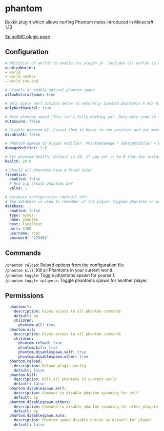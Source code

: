 # phantom
Bukkit plugin which allows nerfing Phantom mobs introduced in Minecraft 1.13

[SpigotMC plugin page](https://www.spigotmc.org/resources/phantom.59218/)

## Configuration
``` yaml
# Whitelist of worlds to enable the plugin in. Includes all worlds by default
enabledWorlds:
- world
- world_nether
- world_the_end

# Disable or enable natural phantom spawn
allowNaturalSpawn: true

# Only apply nerf actions below to naturally spawned phantoms? A non natural spawn would be a spawnegg
onlyNerfNatural: true

# Mute phantom sound (This isn't fully working yet. Only mute some of the phantom sounds)
muteSound: false

# Disable phantom AI. Causes them to hover in one position and not move.
disableAI: false

# Phantom damage to player modifier. PhantomDamage * damageModifier = Damage to player
damageModifier: 1.0

# Set phantom health, default is 20. If you set it to 0 they die instantly.
health: 20.0

# Should all phantoms have a fixed size?
fixedSize:
  enabled: false
  # How big should phantoms be?
  value: 1

# Database configuration (default off)
# The database is used to remember if the player toggled phantoms on or off.
database:
  enabled: false
  type: mysql
  name: phantom
  host: localhost
  port: 3306
  username: root
  password: '123456'
```

## Commands
`/phantom reload`: Reload options from the configuration file\
`/phantom kill`: Kill all Phantoms in your current world.\
`/phantom toggle`: Toggle phantoms spawn for yourself.\
`/phantom toggle <player>`: Toggle phantoms spawn for another player.

## Permissions
``` yaml
  phantom.*:
    description: Gives access to all phantom commands
    default: op
    children:
      phantom.all: true
  phantom.all:
    description: Gives access to all phantom commands
    children:
      phantom.reload: true
      phantom.kill: true
      phantom.disablespawn.self: true
      phantom.disablespawn.other: true
  phantom.reload:
    description: Reload plugin config
    default: false
  phantom.kill:
    description: Kill all phantoms in current world
    default: false
  phantom.disablespawn.self:
    description: Command to disable phantom spawning for self
    default: op
  phantom.disablespawn.others:
    description: Command to disable phantom spawning for other players
    default: op
  phantom.disablespawn.auto:
    description: Phantom spawn disable active by default for player
    default: false
```
